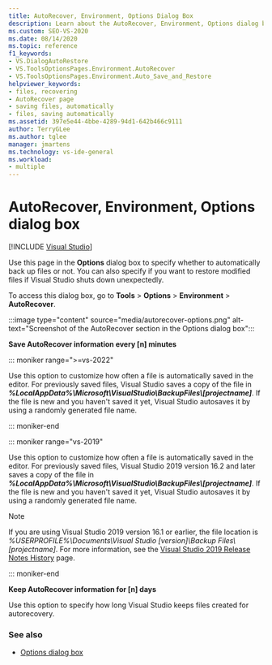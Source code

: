 ```yaml
---
title: AutoRecover, Environment, Options Dialog Box
description: Learn about the AutoRecover, Environment, Options dialog box and how it's used to specify whether or not to automatically back up files.
ms.custom: SEO-VS-2020
ms.date: 08/14/2020
ms.topic: reference
f1_keywords:
- VS.DialogAutoRestore
- VS.ToolsOptionsPages.Environment.AutoRecover
- VS.ToolsOptionsPages.Environment.Auto_Save_and_Restore
helpviewer_keywords:
- files, recovering
- AutoRecover page
- saving files, automatically
- files, saving automatically
ms.assetid: 397e5e44-4bbe-4289-94d1-642b466c9111
author: TerryGLee
ms.author: tglee
manager: jmartens
ms.technology: vs-ide-general
ms.workload:
- multiple
---
```

# AutoRecover, Environment, Options dialog box

 [!INCLUDE [Visual Studio](~/includes/applies-to-version/vs-windows-only.md)]

Use this page in the **Options** dialog box to specify whether to automatically back up files or not. You can also specify if you want to restore modified files if Visual Studio shuts down unexpectedly.

To access this dialog box, go to **Tools** > **Options** > **Environment** > **AutoRecover**.

:::image type="content" source="media/autorecover-options.png" alt-text="Screenshot of the AutoRecover section in the Options dialog box":::

**Save AutoRecover information every [n] minutes**

::: moniker range=">=vs-2022"

Use this option to customize how often a file is automatically saved in the editor. For previously saved files, Visual Studio saves a copy of the file in ***%LocalAppData%\Microsoft\VisualStudio\BackupFiles\\[projectname]***. If the file is new and you haven't saved it yet, Visual Studio autosaves it by using a randomly generated file name.

::: moniker-end

::: moniker range="vs-2019"

Use this option to customize how often a file is automatically saved in the editor. For previously saved files, Visual Studio 2019 version 16.2 and later saves a copy of the file in ***%LocalAppData%\Microsoft\VisualStudio\BackupFiles\\[projectname]***. If the file is new and you haven't saved it yet, Visual Studio autosaves it by using a randomly generated file name.

> [!NOTE]
> If you are using Visual Studio 2019 version 16.1 or earlier, the file location is *%USERPROFILE%\Documents\Visual Studio [version]\Backup Files\\[projectname]*. For more information, see the [Visual Studio 2019 Release Notes History](/visualstudio/releases/2019/release-notes-history/) page.

::: moniker-end


**Keep AutoRecover information for [n] days**

Use this option to specify how long Visual Studio keeps files created for autorecovery.

### See also

- [Options dialog box](../../ide/reference/options-dialog-box-visual-studio.md)
